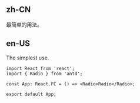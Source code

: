 ## zh-CN

最简单的用法。

## en-US

The simplest use.
```tsx
import React from 'react';
import { Radio } from 'antd';

const App: React.FC = () => <Radio>Radio</Radio>;

export default App;
```
